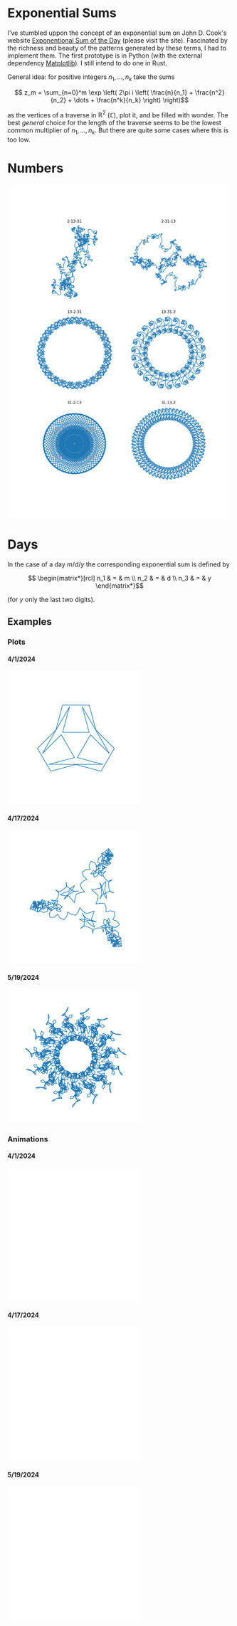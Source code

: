 # Exponential Sums

I've stumbled uppon the concept of an exponential sum on John D. Cook's website [Exponentional Sum of the Day][expsum] (please visit the site). Fascinated by the richness and beauty of the patterns generated by these terms, I had to implement them. The first prototype is in Python (with the external dependency [Matplotlib][matplotlib]). I still intend to do one in Rust.

General idea: for positive integers $`n_1,\, \dots,\, n_k`$ take the sums
```math
    z_m =
    \sum_{n=0}^m
        \exp \left( 2\pi i \left(
            \frac{n}{n_1} + \frac{n^2}{n_2} + \dots + \frac{n^k}{n_k}
        \right) \right)
```
as the vertices of a traverse in $`\mathbb{R}^2`$ ($`\mathbb{C}`$), plot it, and be filled with wonder. The best _general_ choice for the length of the traverse seems to be the lowest common multiplier of $`n_1,\, \dots,\, n_k`$. But there are quite some cases where this is too low.

# Numbers
<img src="Numbers/2_13_31/2-13-31_31-13-2.png" alt="example" width="500"/>

# Days
In the case of a day $`m/d/y`$ the corresponding exponential sum is defined by
```math
    \begin{matrix*}[rcl]
        n_1 & = & m \\
        n_2 & = & d \\
        n_3 & = & y
    \end{matrix*}
```
 (for $`y`$ only the last two digits).

## Examples
### Plots
#### 4/1/2024

<img src="Days/24/04/4-1-24.png" alt="example" width="300"/>

#### 4/17/2024

<img src="Days/24/04/4-17-24.png" alt="example" width="300"/>

#### 5/19/2024

<img src="Days/24/05/5-19-24.png" alt="example" width="300"/>

### Animations
#### 4/1/2024

<img src="Days/24/04/4-1-24.gif" alt="example" width="300"/>

#### 4/17/2024

<img src="Days/24/04/4-17-24.gif" alt="example" width="300"/>

#### 5/19/2024

<img src="Days/24/05/5-19-24.gif" alt="example" width="300"/>


 [expsum]:https://www.johndcook.com/expsum/
 [matplotlib]:https://matplotlib.org/stable/
